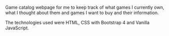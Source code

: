 Game catalog webpage for me to keep track of what games I currently own, what I thought about them and games I want to buy and their information.

The technologies used were HTML, CSS with Bootstrap 4 and Vanilla JavaScript.